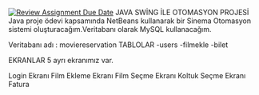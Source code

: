 [![Review Assignment Due Date](https://classroom.github.com/assets/deadline-readme-button-24ddc0f5d75046c5622901739e7c5dd533143b0c8e959d652212380cedb1ea36.svg)](https://classroom.github.com/a/QA5O9x4M)
JAVA SWİNG İLE OTOMASYON PROJESİ
Java proje ödevi kapsamında NetBeans kullanarak bir Sinema Otomasyon sistemi oluşturacağım.Veritabanı olarak MySQL kullanacağım.

Veritabanı adı : moviereservation
TABLOLAR
-users -filmekle -bilet

EKRANLAR
5 ayrı ekranımız var.

Login Ekranı
Film Ekleme Ekranı
Film Seçme Ekranı
Koltuk Seçme Ekranı
Fatura
